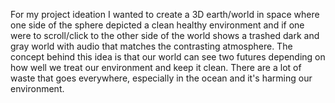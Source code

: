 For my project ideation I wanted to create a 3D earth/world in space where one side of the sphere depicted a clean healthy environment and if one were to scroll/click to the other side of the world shows a trashed dark and gray world with audio that matches the contrasting atmosphere. The concept behind this idea is that our world can see two futures depending on how well we treat our environment and keep it clean. There are a lot of waste that goes everywhere, especially in the ocean and it's harming our environment.  
